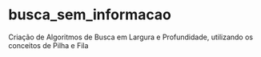 # busca_sem_informacao
Criação de Algoritmos de Busca em Largura e Profundidade, utilizando os conceitos de Pilha e Fila
